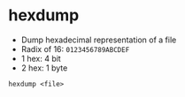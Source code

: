 # hexdump

- Dump hexadecimal representation of a file
- Radix of 16: `0123456789ABCDEF`
- 1 hex: 4 bit
- 2 hex: 1 byte

```shell
hexdump <file>
```

